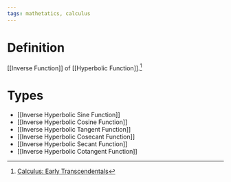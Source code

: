 ```yaml
---
tags: mathetatics, calculus
---
```


# Definition

[[Inverse Function]] of [[Hyperbolic Function]].[^1]

# Types
- [[Inverse Hyperbolic Sine Function]]
- [[Inverse Hyperbolic Cosine Function]]
- [[Inverse Hyperbolic Tangent Function]]
- [[Inverse Hyperbolic Cosecant Function]]
- [[Inverse Hyperbolic Secant Function]]
- [[Inverse Hyperbolic Cotangent Function]]

[^1]: [Calculus: Early Transcendentals](zotero://open-pdf/library/items/EEFDQ9Y5?page=294)